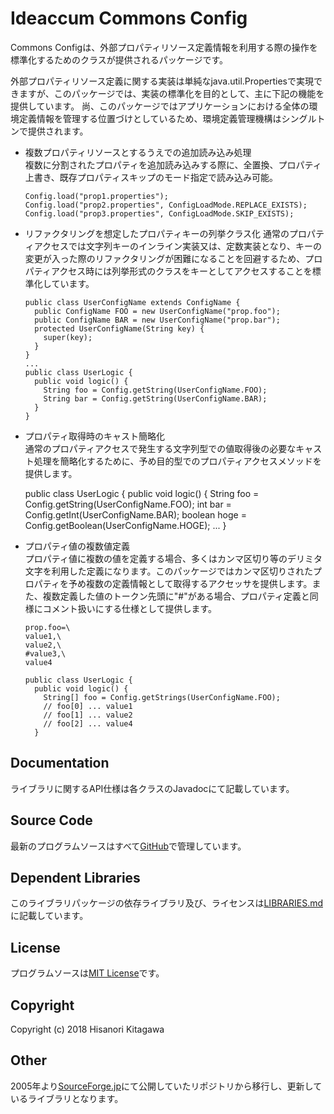 # Ideaccum Commons Config
Commons Configは、外部プロパティリソース定義情報を利用する際の操作を標準化するためのクラスが提供されるパッケージです。  


外部プロパティリソース定義に関する実装は単純なjava.util.Propertiesで実現できますが、このパッケージでは、実装の標準化を目的として、主に下記の機能を提供しています。
尚、このパッケージではアプリケーションにおける全体の環境定義情報を管理する位置づけとしているため、環境定義管理機構はシングルトンで提供されます。

- 複数プロパティリソースとするうえでの追加読み込み処理  
  複数に分割されたプロパティを追加読み込みする際に、全置換、プロパティ上書き、既存プロパティスキップのモード指定で読み込み可能。  

      Config.load("prop1.properties");
      Config.load("prop2.properties", ConfigLoadMode.REPLACE_EXISTS);
      Config.load("prop3.properties", ConfigLoadMode.SKIP_EXISTS);

- リファクタリングを想定したプロパティキーの列挙クラス化
  通常のプロパティアクセスでは文字列キーのインライン実装又は、定数実装となり、キーの変更が入った際のリファクタリングが困難になることを回避するため、プロパティアクセス時には列挙形式のクラスをキーとしてアクセスすることを標準化しています。  

      public class UserConfigName extends ConfigName {
        public ConfigName FOO = new UserConfigName("prop.foo");
        public ConfigName BAR = new UserConfigName("prop.bar");
        protected UserConfigName(String key) {
          super(key);
        }
      }
      ...
      public class UserLogic {
        public void logic() {
          String foo = Config.getString(UserConfigName.FOO);
          String bar = Config.getString(UserConfigName.BAR);
        }
      }

- プロパティ取得時のキャスト簡略化  
  通常のプロパティアクセスで発生する文字列型での値取得後の必要なキャスト処理を簡略化するために、予め目的型でのプロパティアクセスメソッドを提供します。  

    public class UserLogic {
      public void logic() {
        String foo = Config.getString(UserConfigName.FOO);
        int bar = Config.getInt(UserConfigName.BAR);
        boolean hoge = Config.getBoolean(UserConfigName.HOGE);
        ...
      }

- プロパティ値の複数値定義  
  プロパティ値に複数の値を定義する場合、多くはカンマ区切り等のデリミタ文字を利用した定義になります。このパッケージではカンマ区切りされたプロパティを予め複数の定義情報として取得するアクセッサを提供します。また、複数定義した値のトークン先頭に"#"がある場合、プロパティ定義と同様にコメント扱いにする仕様として提供します。  

      prop.foo=\
      value1,\
      value2,\
      #value3,\
      value4

      public class UserLogic {
        public void logic() {
          String[] foo = Config.getStrings(UserConfigName.FOO);
          // foo[0] ... value1
          // foo[1] ... value2
          // foo[2] ... value4
        }

## Documentation
ライブラリに関するAPI仕様は各クラスのJavadocにて記載しています。  

## Source Code
最新のプログラムソースはすべて[GitHub](https://github.com/ideaccum/org.ideaccum.libs.commons.config)で管理しています。  

## Dependent Libraries
このライブラリパッケージの依存ライブラリ及び、ライセンスは[LIBRARIES.md](https://github.com/ideaccum/org.ideaccum.libs.commons.config/blob/master/LIBRARIES.md)に記載しています。  

## License
プログラムソースは[MIT License](https://github.com/ideaccum/org.ideaccum.libs.commons.config/blob/master/LICENSE.md)です。  

## Copyright
Copyright (c) 2018 Hisanori Kitagawa  

## Other
2005年より[SourceForge.jp](https://osdn.net/projects/phosphoresce/)にて公開していたリポジトリから移行し、更新しているライブラリとなります。  
